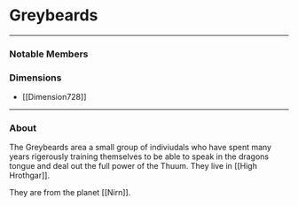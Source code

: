 # Greybeards
--- 

### Notable Members

### Dimensions
- [[Dimension728]]

 --- 

### About
The Greybeards area a small group of indiviudals who have spent many years rigerously training themselves to be able to speak in the dragons tongue and deal out the full power of the Thuum. They live in [[High Hrothgar]].

They are from the planet [[Nirn]].

